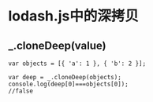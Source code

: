 # lodash.js中的深拷贝
## _.cloneDeep(value) 
```
var objects = [{ 'a': 1 }, { 'b': 2 }];

var deep = _.cloneDeep(objects);
console.log(deep[0]===objects[0]);
//false
```